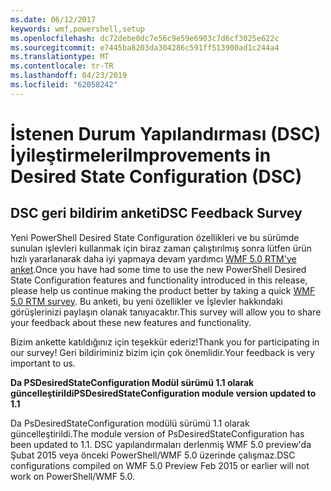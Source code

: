 ```yaml
---
ms.date: 06/12/2017
keywords: wmf,powershell,setup
ms.openlocfilehash: dc72debe0dc7e56c9e59e6903c7d6cf3025e622c
ms.sourcegitcommit: e7445ba8203da304286c591ff513900ad1c244a4
ms.translationtype: MT
ms.contentlocale: tr-TR
ms.lasthandoff: 04/23/2019
ms.locfileid: "62058242"
---
```

# <a name="improvements-in-desired-state-configuration-dsc"></a><span data-ttu-id="cf24f-102">İstenen Durum Yapılandırması (DSC) İyileştirmeleri</span><span class="sxs-lookup"><span data-stu-id="cf24f-102">Improvements in Desired State Configuration (DSC)</span></span>

## <a name="dsc-feedback-survey"></a><span data-ttu-id="cf24f-103">DSC geri bildirim anketi</span><span class="sxs-lookup"><span data-stu-id="cf24f-103">DSC Feedback Survey</span></span>

<span data-ttu-id="cf24f-104">Yeni PowerShell Desired State Configuration özellikleri ve bu sürümde sunulan işlevleri kullanmak için biraz zaman çalıştırılmış sonra lütfen ürün hızlı yararlanarak daha iyi yapmaya devam yardımcı [WMF 5.0 RTM'ye anket](https://www.surveymonkey.com/r/SGLQM5W).</span><span class="sxs-lookup"><span data-stu-id="cf24f-104">Once you have had some time to use the new PowerShell Desired State Configuration features and functionality introduced in this release, please help us continue making the product better by taking a quick [WMF 5.0 RTM survey](https://www.surveymonkey.com/r/SGLQM5W).</span></span> <span data-ttu-id="cf24f-105">Bu anketi, bu yeni özellikler ve İşlevler hakkındaki görüşlerinizi paylaşın olanak tanıyacaktır.</span><span class="sxs-lookup"><span data-stu-id="cf24f-105">This survey will allow you to share your feedback about these new features and functionality.</span></span>

<span data-ttu-id="cf24f-106">Bizim ankette katıldığınız için teşekkür ederiz!</span><span class="sxs-lookup"><span data-stu-id="cf24f-106">Thank you for participating in our survey!</span></span> <span data-ttu-id="cf24f-107">Geri bildiriminiz bizim için çok önemlidir.</span><span class="sxs-lookup"><span data-stu-id="cf24f-107">Your feedback is very important to us.</span></span>

<span data-ttu-id="cf24f-108">**Da PSDesiredStateConfiguration Modül sürümü 1.1 olarak güncelleştirildi**</span><span class="sxs-lookup"><span data-stu-id="cf24f-108">**PSDesiredStateConfiguration module version updated to 1.1**</span></span>

<span data-ttu-id="cf24f-109">Da PsDesiredStateConfiguration modülü sürümü 1.1 olarak güncelleştirildi.</span><span class="sxs-lookup"><span data-stu-id="cf24f-109">The module version of PsDesiredStateConfiguration has been updated to 1.1.</span></span> <span data-ttu-id="cf24f-110">DSC yapılandırmaları derlenmiş WMF 5.0 preview'da Şubat 2015 veya önceki PowerShell/WMF 5.0 üzerinde çalışmaz.</span><span class="sxs-lookup"><span data-stu-id="cf24f-110">DSC configurations compiled on WMF 5.0 Preview Feb 2015 or earlier will not work on PowerShell/WMF 5.0.</span></span>
